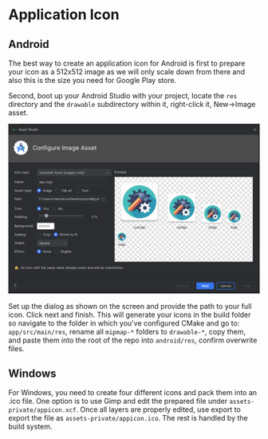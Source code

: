 # Application Icon

## Android

The best way to create an application icon for Android is first to prepare your icon as a 512x512 image as we will only scale down from there and also this is the size you need for Google Play store.

Second, boot up your Android Studio with your project, locate the `res` directory and the `drawable` subdirectory within it, right-click it, New->Image asset.

![New image asset](images/android_icon_generation.png)

Set up the dialog as shown on the screen and provide the path to your full icon. Click next and finish. This will generate your icons in the build folder so navigate to the folder in which you've configured CMake and go to: `app/src/main/res`, rename all `mipmap-*` folders to `drawable-*`, copy them, and paste them into the root of the repo into `android/res`, confirm overwrite files.

## Windows

For Windows, you need to create four different icons and pack them into an .ico file. One option is to use Gimp and edit the prepared file under `assets-private/appicon.xcf`. Once all layers are properly edited, use export to export the file as `assets-private/appicon.ico`. The rest is handled by the build system.
